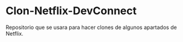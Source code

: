 # Clon-Netflix-DevConnect
Repositorio que se usara para hacer clones de algunos apartados de Netflix.
